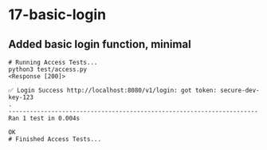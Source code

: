 # 17-basic-login
## Added basic login function, minimal 
```
# Running Access Tests...
python3 test/access.py
<Response [200]>

✅ Login Success http://localhost:8080/v1/login: got token: secure-dev-key-123
.
----------------------------------------------------------------------
Ran 1 test in 0.004s

OK
# Finished Access Tests...
```